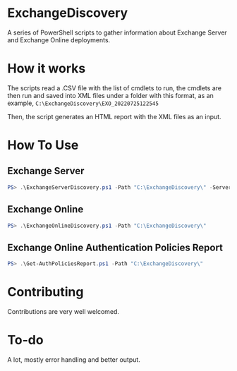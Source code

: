 # ExchangeDiscovery

A series of PowerShell scripts to gather information about Exchange Server and Exchange Online deployments.

# How it works
The scripts read a .CSV file with the list of cmdlets to run, the cmdlets are then run and saved into XML files under a folder with this format, as an example, `C:\ExchangeDiscovery\EXO_20220725122545`

Then, the script generates an HTML report with the XML files as an input.

# How To Use


## Exchange Server

```powershell
PS> .\ExchangeServerDiscovery.ps1 -Path "C:\ExchangeDiscovery\" -Server EXCH01
```

## Exchange Online

```powershell
PS> .\ExchangeOnlineDiscovery.ps1 -Path "C:\ExchangeDiscovery\"
```

## Exchange Online Authentication Policies Report

```powershell
PS> .\Get-AuthPoliciesReport.ps1 -Path "C:\ExchangeDiscovery\"
```

# Contributing
Contributions are very well welcomed.

# To-do
A lot, mostly error handling and better output.
